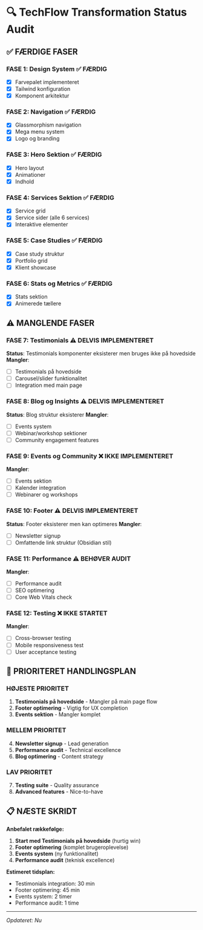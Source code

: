 # 🔍 TechFlow Transformation Status Audit

## ✅ **FÆRDIGE FASER**

### FASE 1: Design System ✅ FÆRDIG
- [x] Farvepalet implementeret
- [x] Tailwind konfiguration
- [x] Komponent arkitektur

### FASE 2: Navigation ✅ FÆRDIG  
- [x] Glassmorphism navigation
- [x] Mega menu system
- [x] Logo og branding

### FASE 3: Hero Sektion ✅ FÆRDIG
- [x] Hero layout
- [x] Animationer
- [x] Indhold

### FASE 4: Services Sektion ✅ FÆRDIG
- [x] Service grid
- [x] Service sider (alle 6 services)
- [x] Interaktive elementer

### FASE 5: Case Studies ✅ FÆRDIG
- [x] Case study struktur
- [x] Portfolio grid
- [x] Klient showcase

### FASE 6: Stats og Metrics ✅ FÆRDIG
- [x] Stats sektion
- [x] Animerede tællere

## ⚠️ **MANGLENDE FASER**

### FASE 7: Testimonials ⚠️ DELVIS IMPLEMENTERET
**Status**: Testimonials komponenter eksisterer men bruges ikke på hovedside
**Mangler**:
- [ ] Testimonials på hovedside
- [ ] Carousel/slider funktionalitet
- [ ] Integration med main page

### FASE 8: Blog og Insights ⚠️ DELVIS IMPLEMENTERET
**Status**: Blog struktur eksisterer
**Mangler**:
- [ ] Events system
- [ ] Webinar/workshop sektioner
- [ ] Community engagement features

### FASE 9: Events og Community ❌ IKKE IMPLEMENTERET
**Mangler**:
- [ ] Events sektion
- [ ] Kalender integration
- [ ] Webinarer og workshops

### FASE 10: Footer ⚠️ DELVIS IMPLEMENTERET
**Status**: Footer eksisterer men kan optimeres
**Mangler**:
- [ ] Newsletter signup
- [ ] Omfattende link struktur (Obsidian stil)

### FASE 11: Performance ⚠️ BEHØVER AUDIT
**Mangler**:
- [ ] Performance audit
- [ ] SEO optimering
- [ ] Core Web Vitals check

### FASE 12: Testing ❌ IKKE STARTET
**Mangler**:
- [ ] Cross-browser testing
- [ ] Mobile responsiveness test
- [ ] User acceptance testing

## 🎯 **PRIORITERET HANDLINGSPLAN**

### **HØJESTE PRIORITET**
1. **Testimonials på hovedside** - Mangler på main page flow
2. **Footer optimering** - Vigtig for UX completion
3. **Events sektion** - Mangler komplet

### **MELLEM PRIORITET**
4. **Newsletter signup** - Lead generation
5. **Performance audit** - Technical excellence
6. **Blog optimering** - Content strategy

### **LAV PRIORITET**
7. **Testing suite** - Quality assurance
8. **Advanced features** - Nice-to-have

## 📋 **NÆSTE SKRIDT**

**Anbefalet rækkefølge:**
1. **Start med Testimonials på hovedside** (hurtig win)
2. **Footer optimering** (komplet brugeroplevelse)  
3. **Events system** (ny funktionalitet)
4. **Performance audit** (teknisk excellence)

**Estimeret tidsplan:**
- Testimonials integration: 30 min
- Footer optimering: 45 min
- Events system: 2 timer
- Performance audit: 1 time

---
*Opdateret: Nu*